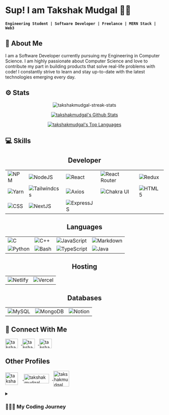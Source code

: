 <!-- Introduction -->
# Sup! I am Takshak Mudgal 👋🏻

**`Engineering Student | Software Developer | Freelance | MERN Stack | Web3`**

## 🚀 About Me

I am a Software Developer currently pursuing my Engineering in Computer Science. I am highly passionate about Computer Science and love to contribute my part in building products that solve real-life problems with code! I constantly strive to learn and stay up-to-date with the latest technologies emerging every day.

## ⚙️ Stats
<p align="center">
  <img src="https://github-readme-streak-stats.herokuapp.com/?user=takshakmudgal&show_icons=true&count_private=true&theme=transparent" alt="takshakmudgal-streak-stats" />
</p>
<p align="center">
  <a href="https://github.com/takshakmudgal/github-readme-stats">
    <img alt="takshakmudgal's Github Stats" src="https://github-readme-stats.vercel.app/api?username=takshakmudgal&show_icons=true&count_private=true&theme=transparent" />
  </a>
</p>
<p align="center">
  <a href="https://github.com/takshakmudgal/github-readme-stats">
    <img alt="takshakmudgal's Top Languages" src="https://github-readme-stats.vercel.app/api/top-langs/?username=takshakmudgal&langs_count=8&count_private=true&layout=pie&theme=transparent" />
  </a>
</p>


<!-- Skills -->
## 💻 Skills
<div align="center">
  <h2>Developer</h2>
  <table style="border-collapse: collapse; border: none;">
    <tr>
      <td style="border: none;"><img src="https://img.shields.io/badge/NPM-%23000000.svg?style=for-the-badge&logo=npm&logoColor=white" alt="NPM" /></td>
      <td style="border: none;"><img src="https://img.shields.io/badge/node.js-6DA55F?style=for-the-badge&logo=node.js&logoColor=white" alt="NodeJS" /></td>
      <td style="border: none;"><img src="https://img.shields.io/badge/react-%2320232a.svg?style=for-the-badge&logo=react&logoColor=%2361DAFB" alt="React" /></td>
      <td style="border: none;"><img src="https://img.shields.io/badge/React_Router-CA4245?style=for-the-badge&logo=react-router&logoColor=white" alt="React Router" /></td>
      <td style="border: none;"><img src="https://img.shields.io/badge/redux-%23593d88.svg?style=for-the-badge&logo=redux&logoColor=white" alt="Redux" /></td>
    </tr>
    <tr>
      <td style="border: none;"><img src="https://img.shields.io/badge/yarn-%232C8EBB.svg?style=for-the-badge&logo=yarn&logoColor=white" alt="Yarn" /></td>
      <td style="border: none;"><img src="https://img.shields.io/badge/Tailwindcss-%23007ACC.svg?style=for-the-badge&logo=tailwind&logoColor=white" alt="Tailwindcss" /></td>
      <td style="border: none;"><img src="https://img.shields.io/badge/Axios-%23007ACC.svg?style=for-the-badge&logo=axios&logoColor=white" alt="Axios" /></td>
      <td style="border: none;"><img src="https://img.shields.io/badge/ChakraUI-%23007ACC.svg?style=for-the-badge&logo=chakraui&logoColor=white" alt="Chakra UI" /></td>
      <td style="border: none;"><img src="https://img.shields.io/badge/Html5-%23007ACC.svg?style=for-the-badge&logo=html5&logoColor=white" alt="HTML5" /></td>
    </tr>
    <tr>
      <td style="border: none;"><img src="https://img.shields.io/badge/CSS-%23007ACC.svg?style=for-the-badge&logo=CSS&logoColor=white" alt="CSS" /></td>
      <td style="border: none;"><img src="https://img.shields.io/badge/nextjs-%23007ACC.svg?style=for-the-badge&logo=nextjs&logoColor=white" alt="NextJS" /></td>
      <td style="border: none;"><img src="https://img.shields.io/badge/express.js-%23404d59.svg?style=for-the-badge&logo=express&logoColor=%2361DAFB" alt="ExpressJS"/></td>
    </tr>
  </table>
</div>

<div align="center">
  <h2>Languages</h2>
  <table style="border-collapse: collapse; border: none;">
    <tr>
      <td style="border: none;"><img src="https://img.shields.io/badge/c-%2300599C.svg?style=for-the-badge&logo=c&logoColor=white" alt="C" /></td>
      <td style="border: none;"><img src="https://img.shields.io/badge/c++-%2300599C.svg?style=for-the-badge&logo=c%2B%2B&logoColor=white" alt="C++" /></td>
      <td style="border: none;"><img src="https://img.shields.io/badge/javascript-%23323330.svg?style=for-the-badge&logo=javascript&logoColor=%23F7DF1E" alt="JavaScript" /></td>
      <td style="border: none;"><img src="https://img.shields.io/badge/markdown-%23000000.svg?style=for-the-badge&logo=markdown&logoColor=white" alt="Markdown" /></td>
    </tr>
    <tr>
      <td style="border: none;"><img src="https://img.shields.io/badge/python3-3670A0?style=for-the-badge&logo=python&logoColor=ffdd54" alt="Python" /></td>
      <td style="border: none;"><img src="https://img.shields.io/badge/bash-%23121011.svg?style=for-the-badge&logo=gnu-bash&logoColor=white" alt="Bash" /></td>
      <td style="border: none;"><img src="https://img.shields.io/badge/typescript-%23007ACC.svg?style=for-the-badge&logo=typescript&logoColor=white" alt="TypeScript" /></td>
      <td style="border: none;"><img src="https://img.shields.io/badge/Java-%23007ACC.svg?style=for-the-badge&logo=java&logoColor=white" alt="Java" /></td>
    </tr>
  </table>
</div>
 
<div align="center">
   <h2>Hosting</h2>
  <table style="border-collapse: collapse; border: none;">
    <tr>
      <td style="border: none;"><img src="https://img.shields.io/badge/netlify-%23000000.svg?style=for-the-badge&logo=netlify&logoColor=#00C7B7" alt="Netlify" /></td>
      <td style="border: none;"><img src="https://img.shields.io/badge/vercel-%23000000.svg?style=for-the-badge&logo=vercel&logoColor=white" alt="Vercel" /></td>
    </tr>
  </table>
</div>

<div align="center">
  <h2>Databases</h2>
  <table style="border-collapse: collapse; border: none;">
    <tr>
      <td style="border: none;"><img src="https://img.shields.io/badge/Mysql-039BE5?style=for-the-badge&logo=mysql&logoColor=white" alt="MySQL" /></td>
      <td style="border: none;"><img src="https://img.shields.io/badge/MongoDB-%234ea94b.svg?style=for-the-badge&logo=mongodb&logoColor=white" alt="MongoDB"/>
      </td>
      <td style="border: none;"><img src="https://img.shields.io/badge/Notion-000000?style=for-the-badge&logo=notion&logoColor=white" alt="Notion"/></td>
    </tr>
  </table>
</div>

<!-- Social Links -->
## 🔗 Connect With Me
<p align="left">
  <a href="https://twitter.com/takshakmudgal" target="blank">
    <img align="center" src="https://raw.githubusercontent.com/rahuldkjain/github-profile-readme-generator/master/src/images/icons/Social/twitter.svg" alt="takshakmudgal" height="30" width="40" style="margin-right:10px" />
  </a>
  <a href="https://www.linkedin.com/in/takshak-mudgal-621892212/" target="blank">
    <img align="center" src="https://raw.githubusercontent.com/rahuldkjain/github-profile-readme-generator/master/src/images/icons/Social/linked-in-alt.svg" alt="takshakmudgal" height="30" width="40" style="margin-right:10px" />
  </a>
  <a href="https://instagram.com/takshakmudgal" target="blank">
    <img align="center" src="https://raw.githubusercontent.com/rahuldkjain/github-profile-readme-generator/master/src/images/icons/Social/instagram.svg" alt="takshakmudgal" height="30" width="40" style="margin-right:10px" />
  </a>
</p>

<!-- Other Profiles -->
## Other Profiles
<p align="left">
  <a href="https://leetcode.com/takshakm/" target="blank">
    <img align="center" src="https://i.imgur.com/2qFL21l.png" alt="takshakmudgal" height="40" width="40" style="margin-right:15px" />
  </a>
  <a href="https://www.fiverr.com/takshakmudgal" target="blank">
    <img align="center" src="https://i.imgur.com/mywPya3.png" alt="takshakmudgal" height="30" width="80" style="margin-right:10px" />
  </a>
  <a href="https://www.upwork.com/freelancers/~01154849d15d13b5e4" target="blank">
    <img align="center" src="https://i.imgur.com/LbixvRC.png" alt="takshakmudgal" height="50" width="50" style="margin-right:10px" />
  </a>
</p>

<details>
  <summary><h3>👨🏻‍💻 My Coding Journey</h3></summary>
  
  Ever since I was young, I have had an immense interest in computers and technology. As a child, I was always fascinated by how computers worked and how they could be used to solve complex problems. I spent countless hours tinkering with old computers and learning the basics of programming languages like HTML and Python.

  As I got older, my interest in coding grew stronger. I started taking computer science classes in high school and continued studying the subject in college. During this time, I worked on various coding projects and I'm eager to learn more about the industry and gain real-world experience. I continue to work on personal coding projects in my free time and am always looking for new challenges and opportunities to grow as a developer.

  I love exploring new technologies and experimenting with different coding languages and frameworks. I'm always eager to learn more and stay up-to-date with the latest trends and developments in the industry. To stay on top of emerging technologies, I occasionally attend coding workshops and conferences, read tech blogs, and participate in online coding communities. I also enjoy collaborating with other developers on open-source projects, which not only help me learn new things but also contribute to the coding community.
</details>
